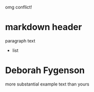 omg conflict!

# markdown header

paragraph text

- list

# Deborah Fygenson

more substantial example text than yours
